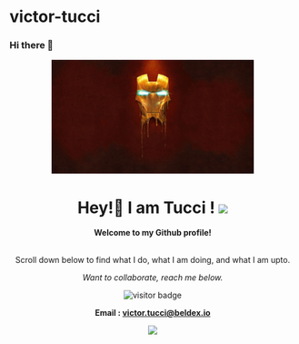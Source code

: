 # victor-tucci


### Hi there 👋


<div align="center"><img src="./mypic.jpg" style="height: 200px;"></div>

<h1 align="center">Hey!👋 I am Tucci ! <img src="https://media.giphy.com/media/SXyDYS8HSWfaMTmKGJ/giphy.gif" width="40px"></h1>

<div align="center">

<b>Welcome to my Github profile!</b> 

<br>Scroll down below to find what I do, what I am doing, and what I am upto.<br>   

<i>Want to collaborate, reach me below.</i>
  
![visitor badge](https://visitor-badge.glitch.me/badge?page_id=victor-tucci.visitor-badge)
  
<b> Email : victor.tucci@beldex.io </b>

<img height="190em" src="https://github-readme-stats.vercel.app/api?username=victor-tucci" />
